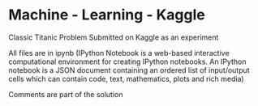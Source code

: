 # Machine - Learning - Kaggle
Classic Titanic Problem Submitted on Kaggle as an experiment

All files are in ipynb (IPython Notebook is a web-based interactive computational environment for creating IPython notebooks. An IPython notebook is a JSON document containing an ordered list of input/output cells which can contain code, text, mathematics, plots and rich media)

Comments are part of the solution

